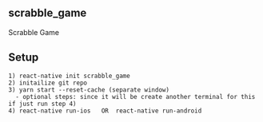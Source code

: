 ## scrabble_game
Scrabble Game

## Setup
 ```
1) react-native init scrabble_game
 2) initailize git repo
 3) yarn start --reset-cache (separate window) 
   - optional steps: since it will be create another terminal for this if just run step 4)
 4) react-native run-ios   OR  react-native run-android
```

